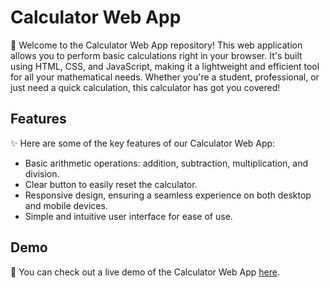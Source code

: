 # Calculator Web App


🧮 Welcome to the Calculator Web App repository! This web application allows you to perform basic calculations right in your browser. It's built using HTML, CSS, and JavaScript, making it a lightweight and efficient tool for all your mathematical needs. Whether you're a student, professional, or just need a quick calculation, this calculator has got you covered!

## Features

✨ Here are some of the key features of our Calculator Web App:

- Basic arithmetic operations: addition, subtraction, multiplication, and division.
- Clear button to easily reset the calculator.
- Responsive design, ensuring a seamless experience on both desktop and mobile devices.
- Simple and intuitive user interface for ease of use.

## Demo

🚀 You can check out a live demo of the Calculator Web App [here](https://gelzaragoza.github.io/).
